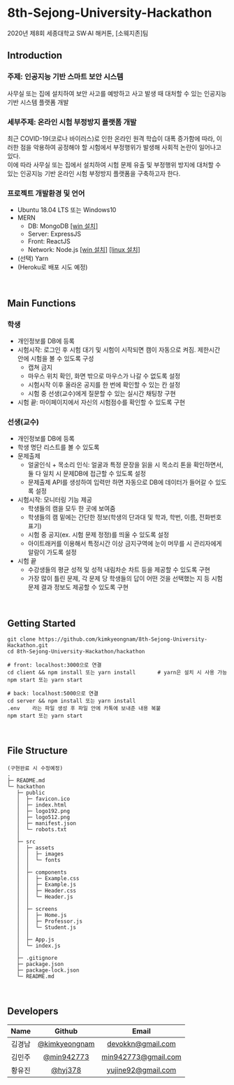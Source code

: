# 8th-Sejong-University-Hackathon
2020년 제8회 세종대학교 SW·AI 해커톤, [소웨지존]팀
<br>

## Introduction
### 주제: 인공지능 기반 스마트 보안 시스템<br>
사무실 또는 집에 설치하여 보안 사고를 예방하고 사고 발생 때 대처할 수 있는 인공지능 기반 시스템 플랫폼 개발<br>
### 세부주제: 온라인 시험 부정방지 플랫폼 개발
최근 COVID-19(코로나 바이러스)로 인한 온라인 원격 학습이 대폭 증가함에 따라, 이러한 점을 악용하여 공정해야 할 시험에서 부정행위가 발생해 사회적 논란이 일어나고 있다.<br>이에 따라 사무실 또는 집에서 설치하여 시험 문제 유출 및 부정행위 방지에 대처할 수 있는 인공지능 기반 온라인 시험 부정방지 플랫폼을 구축하고자 한다.
### 프로젝트 개발환경 및 언어
* Ubuntu 18.04 LTS 또는 Windows10
* MERN
  * DB: MongoDB  [[win 설치]](https://fastdl.mongodb.org/win32/mongodb-win32-x86_64-2012plus-4.2.8-signed.msi)
  * Server: ExpressJS 
  * Front: ReactJS
  * Network: Node.js  [[win 설치]](https://nodejs.org/dist/v12.18.1/node-v12.18.1-x64.msi) [[linux 설치]](https://nodejs.org/dist/v12.18.1/node-v12.18.1-linux-x64.tar.xz)
* (선택) Yarn
* (Heroku로 배포 시도 예정)
<br>

## Main Functions
### 학생
* 개인정보를 DB에 등록
* 시험시작: 로그인 후 시험 대기 및 시험이 시작되면 캠이 자동으로 켜짐. 제한시간 안에 시험을 볼 수 있도록 구성
  * 캡쳐 금지
  * 마우스 위치 확인, 화면 밖으로 마우스가 나갈 수 없도록 설정
  * 시험시작 이후 올라온 공지를 한 번에 확인할 수 있는 칸 설정
  * 시험 중 선생(교수)에게 질문할 수 있는 실시간 채팅창 구현
* 시험 끝: 마이페이지에서 자신의 시험점수를 확인할 수 있도록 구현
### 선생(교수)
* 개인정보를 DB에 등록
* 학생 명단 리스트를 볼 수 있도록
* 문제출제
  * 얼굴인식 + 목소리 인식: 얼굴과 특정 문장을 읽을 시 목소리 톤을 확인하면서, 둘 다 일치 시 문제DB에 접근할 수 있도록 설정
  * 문제출제 API를 생성하여 입력만 하면 자동으로 DB에 데이터가 들어갈 수 있도록 설정
* 시험시작: 모니터링 기능 제공
  * 학생들의 캠을 모두 한 곳에 보여줌
  * 학생들의 캠 밑에는 간단한 정보(학생의 단과대 및 학과, 학번, 이름, 전화번호 표기)
  * 시험 중 공지(ex. 시험 문제 정정)를 띄울 수 있도록 설정
  * 아이트래커를 이용해서 특정시간 이상 금지구역에 눈이 머무를 시 관리자에게 알람이 가도록 설정
* 시험 끝
  * 수강생들의 평균 성적 및 성적 내림차순 차트 등을 제공할 수 있도록 구현
  * 가장 많이 틀린 문제, 각 문제 당 학생들의 답이 어떤 것을 선택했는 지 등 시험 문제 결과 정보도 제공할 수 있도록 구현
<br>

## Getting Started
```
git clone https://github.com/kimkyeongnam/8th-Sejong-University-Hackathon.git
cd 8th-Sejong-University-Hackathon/hackathon

# front: localhost:3000으로 연결
cd client && npm install 또는 yarn install       # yarn은 설치 시 사용 가능
npm start 또는 yarn start

# back: localhost:5000으로 연결
cd server && npm install 또는 yarn install
.env    라는 파일 생성 후 파일 안에 카톡에 보내준 내용 복붙
npm start 또는 yarn start
```
<br>

## File Structure
```
(구현완료 시 수정예정)
.
├─ README.md
└─ hackathon
   ├─ public
   │  ├─ favicon.ico
   │  ├─ index.html
   │  ├─ logo192.png
   │  ├─ logo512.png
   │  ├─ manifest.json
   │  └─ robots.txt
   │  
   ├─ src
   │  ├─ assets
   │  │  ├─ images
   │  │  └─ fonts
   │  │ 
   │  ├─ components
   │  │  ├─ Example.css
   │  │  ├─ Example.js
   │  │  ├─ Header.css
   │  │  └─ Header.js
   │  │
   │  ├─ screens
   │  │  ├─ Home.js
   │  │  ├─ Professor.js
   │  │  └─ Student.js
   │  │
   │  ├─ App.js
   │  └─ index.js
   │
   ├─ .gitignore
   ├─ package.json
   ├─ package-lock.json
   └─ README.md
```
<br>

## Developers
|Name|Github|Email|
|:--:|:--:|:--:|
|김경남|[@kimkyeongnam](https://github.com/kimkyeongnam)|devokkn@gmail.com|
|김민주|[@min942773](https://github.com/min942773)|min942773@gmail.com|
|황유진|[@hyj378](https://github.com/hyj378)|yujine92@gmail.com|
